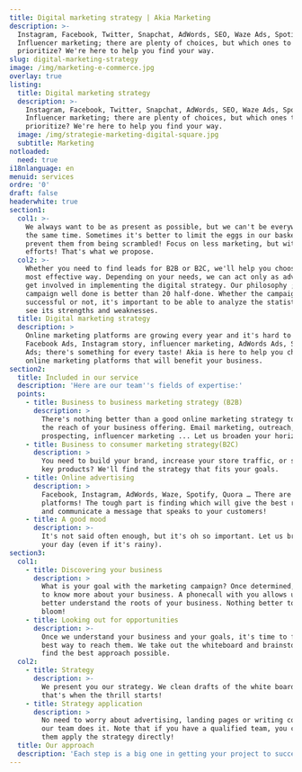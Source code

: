 ```yaml
---
title: Digital marketing strategy | Akia Marketing
description: >-
  Instagram, Facebook, Twitter, Snapchat, AdWords, SEO, Waze Ads, Spotify Ads,
  Influencer marketing; there are plenty of choices, but which ones to
  prioritize? We're here to help you find your way.
slug: digital-marketing-strategy
image: /img/marketing-e-commerce.jpg
overlay: true
listing:
  title: Digital marketing strategy
  description: >-
    Instagram, Facebook, Twitter, Snapchat, AdWords, SEO, Waze Ads, Spotify Ads,
    Influencer marketing; there are plenty of choices, but which ones to
    prioritize? We're here to help you find your way.
  image: /img/strategie-marketing-digital-square.jpg
  subtitle: Marketing
notloaded:
  need: true
i18nlanguage: en
menuid: services
ordre: '0'
draft: false
headerwhite: true
section1:
  col1: >-
    We always want to be as present as possible, but we can't be everywhere at
    the same time. Sometimes it's better to limit the eggs in our basket to
    prevent them from being scrambled! Focus on less marketing, but with smarter
    efforts! That's what we propose.
  col2: >-
    Whether you need to find leads for B2B or B2C, we'll help you choose the
    most effective way. Depending on your needs, we can act only as advisors or
    get involved in implementing the digital strategy. Our philosophy ; A
    campaign well done is better than 20 half-done. Whether the campaign is
    successful or not, it's important to be able to analyze the statistics and
    see its strengths and weaknesses.
  title: Digital marketing strategy
  description: >
    Online marketing platforms are growing every year and it's hard to keep up.
    Facebook Ads, Instagram story, influencer marketing, AdWords Ads, Spotify
    Ads; there's something for every taste! Akia is here to help you choose the
    online marketing platforms that will benefit your business.
section2:
  title: Included in our service
  description: 'Here are our team''s fields of expertise:'
  points:
    - title: Business to business marketing strategy (B2B)
      description: >
        There's nothing better than a good online marketing strategy to expand
        the reach of your business offering. Email marketing, outreach, Linkedin
        prospecting, influencer marketing ... Let us broaden your horizons.
    - title: Business to consumer marketing strategy(B2C)
      description: >
        You need to build your brand, increase your store traffic, or sell some
        key products? We'll find the strategy that fits your goals.
    - title: Online advertising
      description: >
        Facebook, Instagram, AdWords, Waze, Spotify, Quora … There are plenty of
        platforms! The tough part is finding which will give the best results
        and communicate a message that speaks to your customers!
    - title: A good mood
      description: >-
        It's not said often enough, but it's oh so important. Let us brighten
        your day (even if it's rainy).
section3:
  col1:
    - title: Discovering your business
      description: >
        What is your goal with the marketing campaign? Once determined, we need
        to know more about your business. A phonecall with you allows us to
        better understand the roots of your business. Nothing better to make it
        bloom!
    - title: Looking out for opportunities
      description: >-
        Once we understand your business and your goals, it's time to find the
        best way to reach them. We take out the whiteboard and brainstorm to
        find the best approach possible. 
  col2:
    - title: Strategy
      description: >-
        We present you our strategy. We clean drafts of the white board, and
        that's when the thrill starts!
    - title: Strategy application
      description: >
        No need to worry about advertising, landing pages or writing content,
        our team does it. Note that if you have a qualified team, you can let
        them apply the strategy directly!
  title: Our approach
  description: 'Each step is a big one in getting your project to succeed. '
---
```


